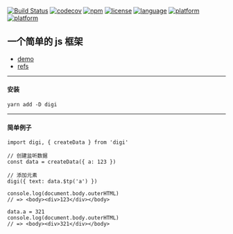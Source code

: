 [![Build Status](https://travis-ci.org/digi1874/digi.svg?branch=master)](https://travis-ci.org)
[![codecov](https://codecov.io/gh/digi1874/digi/branch/master/graph/badge.svg)](https://codecov.io/gh/digi1874/digi)
[![npm](https://img.shields.io/npm/v/digi.svg)](https://www.npmjs.com/package/digi)
[![license](https://img.shields.io/npm/l/digi.svg)](https://github.com/digi1874/digi/blob/master/LICENSE)
[![language](https://img.shields.io/badge/language-javascript-orange.svg)](https://developer.mozilla.org/bm/docs/Web/JavaScript)
[![platform](https://img.shields.io/badge/platform-nodejs-lightgrey.svg)](https://nodejs.org)
[![platform](https://img.shields.io/badge/platform-browser-lightgrey.svg)](https://baike.baidu.com/item/%E6%B5%8F%E8%A7%88%E5%99%A8/213911)


## 一个简单的 js 框架
- [demo](https://github.com/lin09/digi-demo)
- [refs](https://github.com/digi1874/digi-refs)

----
#### 安装
```
yarn add -D digi
```

----
#### 简单例子
```
import digi, { createData } from 'digi'

// 创建监听数据
const data = createData({ a: 123 })

// 添加元素
digi({ text: data.$tp('a') })

console.log(document.body.outerHTML)
// => <body><div>123</div></body>

data.a = 321
console.log(document.body.outerHTML)
// => <body><div>321</div></body>
```
